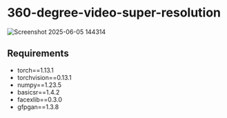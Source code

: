 # 360-degree-video-super-resolution

![Screenshot 2025-06-05 144314](https://github.com/user-attachments/assets/aa08b953-795b-42c5-871e-d79bce56bd13)

## Requirements
- torch==1.13.1
- torchvision==0.13.1
- numpy==1.23.5
- basicsr==1.4.2
- facexlib==0.3.0
- gfpgan==1.3.8

